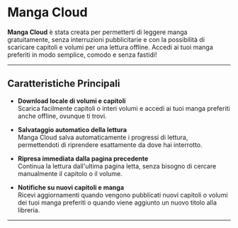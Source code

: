 # Manga Cloud

**Manga Cloud** è stata creata per permetterti di leggere manga gratuitamente, senza interruzioni pubblicitarie e con la possibilità di scaricare capitoli e volumi per una lettura offline. Accedi ai tuoi manga preferiti in modo semplice, comodo e senza fastidi!

---

## Caratteristiche Principali

- **Download locale di volumi e capitoli**  
  Scarica facilmente capitoli o interi volumi e accedi ai tuoi manga preferiti anche offline, ovunque ti trovi.

- **Salvataggio automatico della lettura**  
  Manga Cloud salva automaticamente i progressi di lettura, permettendoti di riprendere esattamente da dove hai interrotto.

- **Ripresa immediata dalla pagina precedente**  
  Continua la lettura dall'ultima pagina letta, senza bisogno di cercare manualmente il capitolo o il volume.

- **Notifiche su nuovi capitoli e manga**  
  Ricevi aggiornamenti quando vengono pubblicati nuovi capitoli o volumi dei tuoi manga preferiti o quando viene aggiunto un nuovo titolo alla libreria.

---
